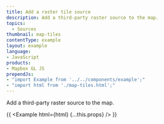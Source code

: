 ```yaml
---
title: Add a raster tile source
description: Add a third-party raster source to the map.
topics:
  - Sources
thumbnail: map-tiles
contentType: example
layout: example
language:
- JavaScript
products:
- Mapbox GL JS
prependJs:
- "import Example from '../../components/example';"
- "import html from './map-tiles.html';"
---
```


Add a third-party raster source to the map.

{{ <Example html={html} {...this.props} /> }}
